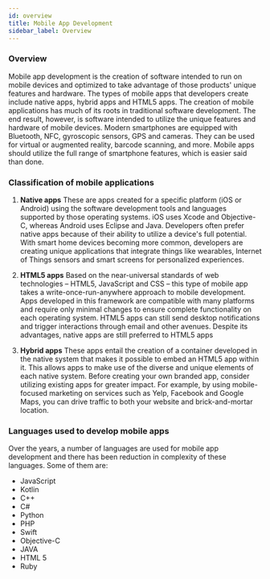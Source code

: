 ```yaml
---
id: overview
title: Mobile App Development
sidebar_label: Overview
---
```


### Overview

Mobile app development is the creation of software intended to run on mobile devices and optimized to take advantage of those products' unique features and hardware. The types of mobile apps that developers create include native apps, hybrid apps and HTML5 apps. The creation of mobile applications has much of its roots in traditional software development. The end result, however, is software intended to utilize the unique features and hardware of mobile devices. Modern smartphones are equipped with Bluetooth, NFC, gyroscopic sensors, GPS and cameras. They can be used for virtual or augmented reality, barcode scanning, and more. Mobile apps should utilize the full range of smartphone features, which is easier said than done.

### Classification of mobile applications

1. **Native apps**
   These are apps created for a specific platform (iOS or Android) using the software development tools and languages supported by those operating systems. iOS uses Xcode and Objective-C, whereas Android uses Eclipse and Java. Developers often prefer native apps because of their ability to utilize a device's full potential. With smart home devices becoming more common, developers are creating unique applications that integrate things like wearables, Internet of Things sensors and smart screens for personalized experiences.

2. **HTML5 apps**
   Based on the near-universal standards of web technologies – HTML5, JavaScript and CSS – this type of mobile app takes a write-once-run-anywhere approach to mobile development. Apps developed in this framework are compatible with many platforms and require only minimal changes to ensure complete functionality on each operating system. HTML5 apps can still send desktop notifications and trigger interactions through email and other avenues. Despite its advantages, native apps are still preferred to HTML5 apps
3. **Hybrid apps**
   These apps entail the creation of a container developed in the native system that makes it possible to embed an HTML5 app within it. This allows apps to make use of the diverse and unique elements of each native system. Before creating your own branded app, consider utilizing existing apps for greater impact. For example, by using mobile-focused marketing on services such as Yelp, Facebook and Google Maps, you can drive traffic to both your website and brick-and-mortar location.

### Languages used to develop mobile apps

Over the years, a number of languages are used for mobile app development and there has been reduction in complexity of these languages. Some of them are:

- JavaScript
- Kotlin
- C++
- C#
- Python
- PHP
- Swift
- Objective-C
- JAVA
- HTML 5
- Ruby
